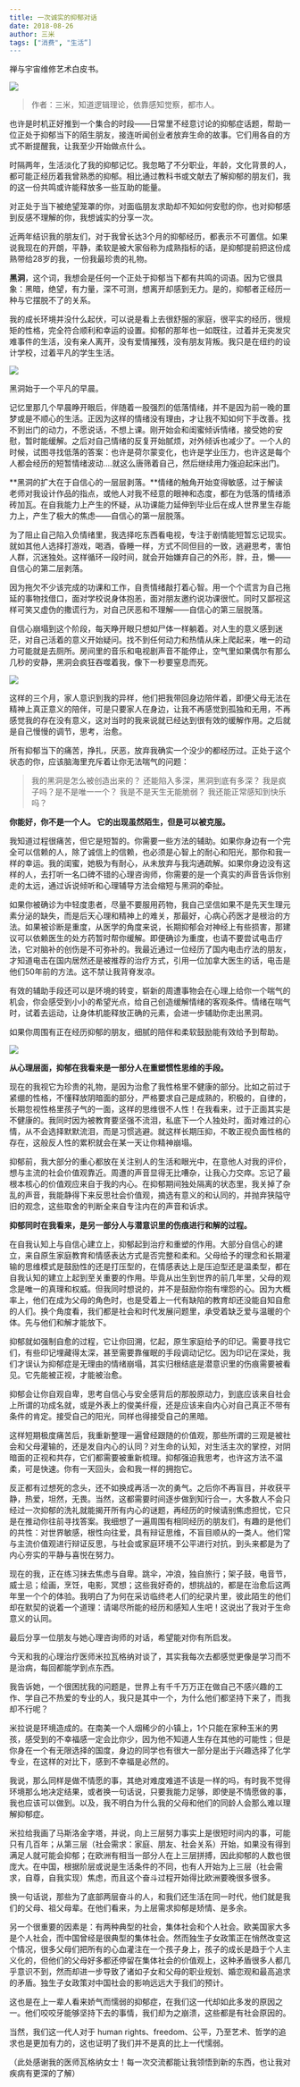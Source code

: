 ```yaml
---
title: 一次诚实的抑郁对话
date: 2018-08-26
author: 三米
tags: ["消费", "生活“]
---
```

禅与宇宙维修艺术白皮书。

<!--more-->

![](https://cosmosrepair-1257028016.cos.ap-beijing.myqcloud.com/2019-06-26-640.jpeg)

> 作者：三米，知道逻辑理论，依靠感知觉察，都市人。

也许是时机正好推到一个集合的时段——日常里不经意讨论的抑郁症话题，帮助一位正处于抑郁当下的陌生朋友，接连听闻创业者放弃生命的故事。它们用各自的方式不断提醒我，让我至少开始做点什么。

时隔两年，生活淡化了我的抑郁记忆。我忽略了不分职业，年龄，文化背景的人，都可能正经历着我曾熟悉的抑郁。相比通过教科书或文献去了解抑郁的朋友们，我的这一份共鸣或许能释放多一些互助的能量。

对正处于当下被绝望笼罩的你，对面临朋友求助却不知如何安慰的你，也对抑郁感到反感不理解的你，我想诚实的分享一次。

近两年结识我的朋友们，对于我曾长达3个月的抑郁经历，都表示不可置信。如果说我现在的开朗，平静，柔软是被大家俗称为成熟指标的话，是抑郁提前把这份成熟带给28岁的我，一份我最珍贵的礼物。

**黑洞**，这个词，我想会是任何一个正处于抑郁当下都有共鸣的词语。因为它很具象：黑暗，绝望，有力量，深不可测，想离开却感到无力。是的，抑郁者正经历一种与它摆脱不了的关系。

我的成长环境并没什么起伏，可以说是看上去很舒服的家庭，很平实的经历，很规矩的性格，完全符合顺利和幸运的设置。抑郁的那年也一如既往，过着并无突发灾难事件的生活，没有亲人离开，没有爱情摧残，没有朋友背叛。我只是在纽约的设计学校，过着平凡的学生生活。

![](https://cosmosrepair-1257028016.cos.ap-beijing.myqcloud.com/2019-06-26-640%20-3-.jpeg)

黑洞始于一个平凡的早晨。

记忆里那几个早晨睁开眼后，伴随着一股强烈的低落情绪，并不是因为前一晚的噩梦或是不顺心的生活。正因为这样的情绪没有理由，才让我不知如何下手改善。找不到出门的动力，不愿说话，不想上课。刚开始会和闺蜜倾诉情绪，接受她的安慰，暂时能缓解。之后对自己情绪的反复开始腻烦，对外倾诉也减少了。一个人的时候，试图寻找低落的答案：也许是荷尔蒙变化，也许是学业压力，也许这是每个人都会经历的短暂情绪波动….就这么唐筛着自己，然后继续用力强迫起床出门。

**黑洞的扩大在于自信心的一层层剥落。**情绪的触角开始变得敏感，过于解读老师对我设计作品的指点，或他人对我不经意的眼神和态度，都在为低落的情绪添砖加瓦。在自我能力上产生的怀疑，从功课能力延伸到毕业后在成人世界里生存能力上，产生了极大的焦虑——自信心的第一层脱落。

为了阻止自己陷入负情绪里，我选择吃东西看电视，专注于剧情能短暂忘记现实。就如其他人选择打游戏，喝酒，昏睡一样，方式不同但目的一致，逃避思考，害怕人群，沉迷独处。这样循环一段时间，就会开始嫌弃自己的外形，胖，丑，懒——自信心的第二层剥落。

因为拖欠不少该完成的功课和工作，自责情绪敲打着心智。用一个个谎言为自己拖延的事物找借口，面对学校说身体抱恙，面对朋友邀约说功课很忙。同时又鄙视这样可笑又虚伪的撒谎行为，对自己厌恶和不理解——自信心的第三层脱落。

自信心崩塌到这个阶段，每天睁开眼只想如尸体一样躺着。对人生的意义感到迷茫，对自己活着的意义开始疑问。找不到任何动力和热情从床上爬起来，唯一的动力可能就是去厕所。房间里的音乐和电视剧声音不能停止，空气里如果偶尔有那么几秒的安静，黑洞会疯狂吞噬着我，像下一秒要窒息而死。

![](https://cosmosrepair-1257028016.cos.ap-beijing.myqcloud.com/2019-06-26-640%20-2-.jpeg)

这样的三个月，家人意识到我的异样，他们把我带回身边陪伴着，即便父母无法在精神上真正意义的陪伴，可是只要家人在身边，让我不再感觉到孤独和无用，不再感觉我的存在没有意义，这对当时的我来说就已经达到很有效的缓解作用。之后就是自己慢慢的调节，思考，治愈。

所有抑郁当下的痛苦，挣扎，厌恶，放弃我确实一个没少的都经历过。正处于这个状态的你，应该脑海里充斥着让你无法喘气的问题：
> 我的黑洞是怎么被创造出来的？
> 还能陷入多深，黑洞到底有多深？
> 我是疯子吗？是不是唯一一个？
> 我是不是天生无能脆弱？
> 我还能正常感知到快乐吗？

**你能好，你不是一个人。
它的出现虽然陌生，但是可以被克服。**

我知道过程很痛苦，但它是短暂的。你需要一些方法的辅助。如果你身边有一个完全可以信赖的人，除了诚信上的信赖，也必须是心智上的耐心和阳光，那你和我一样的幸运。我的闺蜜，她极为有耐心，从未放弃与我沟通疏解。如果你身边没有这样的人，去打听一名口碑不错的心理咨询师，你需要的是一个真实的声音告诉你别走的太远，通过诉说倾听和心理辅导方法会缩短与黑洞的牵扯。

如果你被确诊为中轻度患者，尽量不要服用药物，我自己坚信如果不是先天生理元素分泌的缺失，而是后天心理和精神上的难关，那最好，心病心药医才是根治的方法。如果被诊断是重度，从医学的角度来说，长期抑郁会对神经上有些损害，那建议可以依赖医生的处方药暂时帮你缓解。即便确诊为重度，也请不要尝试电击疗法，它对脑补的创伤是不可弥补的。我最近通过一位经历了国内电击疗法的朋友，才知道电击在国内居然还是被推荐的治疗方式，引用一位加拿大医生的话，电击是他们50年前的方法。这不禁让我背脊发凉。

有效的辅助手段还可以是环境的转变，崭新的周遭事物会在心理上给你一个喘气的机会，你会感受到小小的希望光点，给自己创造缓解情绪的客观条件。情绪在喘气时，试着去运动，让身体机能释放正确的元素，会进一步辅助你走出黑洞。

如果你周围有正在经历抑郁的朋友，细腻的陪伴和柔软鼓励能有效给予到帮助。

![](https://cosmosrepair-1257028016.cos.ap-beijing.myqcloud.com/2019-06-26-640%20-1-.jpeg)

**从心理层面，抑郁在我看来是一部分人在重塑惯性思维的手段。**

现在的我视它为珍贵的礼物，是因为治愈了我性格里不健康的部分。比如之前过于紧绷的性格，不懂释放阴暗面的部分，严格要求自己是成熟的，积极的，自律的，长期忽视性格里孩子气的一面，这样的思维很不人性！在我看来，过于正面其实是不健康的。我同时因为被教育要坚强不流泪，私底下一个人独处时，面对难过的心情，从不会选择默默流泪，而是习惯逃避。就这样长期压抑，不敢正视负面性格的存在，这般反人性的累积就会在某一天让你精神崩塌。

抑郁前，我大部分的重心都放在关注别人的生活和眼光中，在意他人对我的评价，想与主流的社会价值观靠近。周遭的声音显得无比嘈杂，让我心力交瘁。忘记了最根本核心的价值观应来自于我的内心。在抑郁期间独处隔离的状态里，我关掉了杂乱的声音，我能静得下来反思社会价值观，摘选有意义的和认同的，并抛弃狭隘守旧的观念，这些取舍的判断全来自专注内在的声音和诉求。

**抑郁同时在我看来，是另一部分人与潜意识里的伤痕进行和解的过程。**

在自我认知上与自信心建立上，抑郁起到治疗和重塑的作用。大部分自信心的建立，来自原生家庭教育和情感表达方式是否完整和柔和。父母给予的理念和长期灌输的思维模式是鼓励性的还是打压型的，在情感表达上是压迫型还是温柔型，都在自我认知的建立上起到至关重要的作用。毕竟从出生到世界的前几年里，父母的观念是唯一的真理和权威。但我同时想说的，并不是鼓励你抱有埋怨的心。因为大概率上，他们在成为父母的角色时，也是受着上一代有缺陷的教育却还没能自知自愈的人们。换个角度看，我们都是社会和时代发展问题里，承受着缺乏爱与温暖的个体。先与他们和解才能放下。

抑郁就如强制自愈的过程，它让你回溯，忆起，原生家庭给予的印记。需要寻找它们，有些印记埋藏得太深，甚至需要靠催眠的手段调动记忆。因为印记在深处，我们才误认为抑郁症是无理由的情绪崩塌，其实归根结底是潜意识里的伤痕需要被看见。它先能被正视，才能被治愈。

抑郁会让你自观自卑，思考自信心与安全感背后的那股原动力，到底应该来自社会上所谓的功成名就，或是外表上的俊美纤瘦，还是应该来自内心对自己真正不带有条件的肯定。接受自己的阳光，同样也得接受自己的黑暗。

这样短期极度痛苦后，我重新整理一遍曾经跟随的价值观，那些所谓的三观是被社会和父母灌输的，还是发自内心的认同？对生命的认知，对生活主次的掌控，对阴暗面的正视和共存，它们都需要被重新梳理。抑郁强迫我思考，也许这方法不温柔，可是快速。你有一天回头，会和我一样的拥抱它。

反正都有过想死的念头，还不如换成再活一次的勇气。之后你不再盲目，并收获平静，热爱，坦然，无畏。当然，这都需要时间逐步做到知行合一，大多数人不会只经过一次抑郁的洗礼就能揭开所有内心的谜题，再经历的时候请别焦虑担忧，它只是在推动你往前寻找答案。我细想了一遍周围有相同经历的朋友们，有趣的是他们的共性：对世界敏感，根性向往爱，具有辩证思维，不盲目顺从的一类人。他们常与主流价值观进行辩证反思，与社会或家庭环境不公平进行对抗，到头来都是为了内心夯实的平静与喜悦在努力。

现在的我，正在练习抹去焦虑与自卑。跳伞，冲浪，独自旅行；架子鼓，电音节，威士忌；绘画，烹饪，电影，冥想；这些我好奇的，想挑战的，都是在治愈后这两年里一个个的体验。我明白了为何在采访临终老人们的纪录片里，彼此陌生的他们却在默契的说着一个道理：请竭尽所能的经历和感知人生吧！这说出了我对于生命意义的认同。

最后分享一位朋友与她心理咨询师的对话，希望能对你有所启发。

今天和我的心理治疗医师米拉瓦格纳对谈了，其实我每次去都感觉更像是学习而不是治病，每回都能学到点东西。

我告诉她，一个很困扰我的问题是，世界上有千千万万正在做自己不感兴趣的工作、学自己不热爱的专业的人，我只是其中一个，为什么他们都坚持下来了，而我却不行呢？

米拉说是环境造成的。在南美一个人烟稀少的小镇上，1个只能在家种玉米的男孩，感受到的不幸福感一定会比你少，因为他不知道人生存在其他的可能性；但是你身在一个有无限选择的国度，身边的同学也有很大一部分是出于兴趣选择了化学专业，在这样的对比下，感到不幸福是必然的。

我说，那么同样是做不情愿的事，其绝对难度难道不该是一样的吗，有时我不觉得环境那么地决定结果，或者换一句话说，只要我能力足够，即使是不情愿做的事，我也应该可以做到。以及，我不明白为什么我的父母和他们的同龄人会那么难以理解抑郁症。

米拉给我画了马斯洛金字塔，并说，向上三层努力事实上是很短时间内的事，可能只有几百年；从第三层（社会需求：家庭、朋友、社会关系）开始，如果没有得到满足人就可能会抑郁；在欧洲有相当一部分人在上三层拼搏，因此抑郁的人数也很庞大。在中国，根据阶层或说是生活条件的不同，也有人开始为上三层（社会需求，自尊，自我实现）焦虑，而且这个奋斗过程开始得比欧洲要晚很多很多。

换一句话说，那些为了底部两层奋斗的人，和我们还生活在同一时代，他们就是我们的父母、祖父母辈。在他们看来，为上层需求抑郁是矫情、是多余。

另一个很重要的因素是：有两种典型的社会，集体社会和个人社会。欧美国家大多是个人社会，而中国曾经是很典型的集体社会。然而独生子女政策正在悄然改变这个情况，很多父母们把所有的心血灌注在一个孩子身上，孩子的成长是趋于个人主义化的，但他们的父母好多都还停留在集体社会的价值观上，这种矛盾很多人都几乎意识不到，然而却进一步导致了诸如子女和父母的职业规划、婚恋观和最高追求的矛盾。独生子女政策对中国社会的影响远远大于我们的预计。

这也是在上一辈人看来娇气而懦弱的抑郁症，在我们这一代却如此多发的原因之一。他们咬咬牙能够坚持下去的事情，我们却为之崩溃，这些都是有社会原因的。

当然，我们这一代人对于 human rights、freedom、公平，乃至艺术、哲学的追求也是更加有力的，这也证明了我们并不是真的比上一代懦弱。

（此处感谢我的医师瓦格纳女士！每一次交流都能让我领悟到新的东西，也让我对疾病有更深的了解）